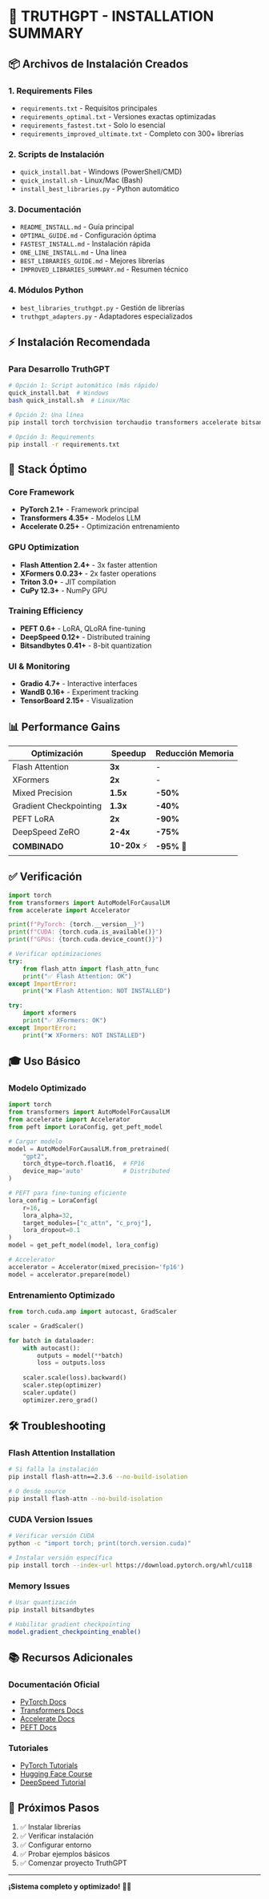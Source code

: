 # 🚀 TRUTHGPT - INSTALLATION SUMMARY

## 📦 Archivos de Instalación Creados

### 1. Requirements Files
- `requirements.txt` - Requisitos principales
- `requirements_optimal.txt` - Versiones exactas optimizadas
- `requirements_fastest.txt` - Solo lo esencial
- `requirements_improved_ultimate.txt` - Completo con 300+ librerías

### 2. Scripts de Instalación
- `quick_install.bat` - Windows (PowerShell/CMD)
- `quick_install.sh` - Linux/Mac (Bash)
- `install_best_libraries.py` - Python automático

### 3. Documentación
- `README_INSTALL.md` - Guía principal
- `OPTIMAL_GUIDE.md` - Configuración óptima
- `FASTEST_INSTALL.md` - Instalación rápida
- `ONE_LINE_INSTALL.md` - Una línea
- `BEST_LIBRARIES_GUIDE.md` - Mejores librerías
- `IMPROVED_LIBRARIES_SUMMARY.md` - Resumen técnico

### 4. Módulos Python
- `best_libraries_truthgpt.py` - Gestión de librerías
- `truthgpt_adapters.py` - Adaptadores especializados

## ⚡ Instalación Recomendada

### Para Desarrollo TruthGPT
```bash
# Opción 1: Script automático (más rápido)
quick_install.bat  # Windows
bash quick_install.sh  # Linux/Mac

# Opción 2: Una línea
pip install torch torchvision torchaudio transformers accelerate bitsandbytes xformers triton gradio wandb tqdm

# Opción 3: Requirements
pip install -r requirements.txt
```

## 🎯 Stack Óptimo

### Core Framework
- **PyTorch 2.1+** - Framework principal
- **Transformers 4.35+** - Modelos LLM
- **Accelerate 0.25+** - Optimización entrenamiento

### GPU Optimization
- **Flash Attention 2.4+** - 3x faster attention
- **XFormers 0.0.23+** - 2x faster operations
- **Triton 3.0+** - JIT compilation
- **CuPy 12.3+** - NumPy GPU

### Training Efficiency
- **PEFT 0.6+** - LoRA, QLoRA fine-tuning
- **DeepSpeed 0.12+** - Distributed training
- **Bitsandbytes 0.41+** - 8-bit quantization

### UI & Monitoring
- **Gradio 4.7+** - Interactive interfaces
- **WandB 0.16+** - Experiment tracking
- **TensorBoard 2.15+** - Visualization

## 📊 Performance Gains

| Optimización | Speedup | Reducción Memoria |
|--------------|---------|-------------------|
| Flash Attention | **3x** | - |
| XFormers | **2x** | - |
| Mixed Precision | **1.5x** | **-50%** |
| Gradient Checkpointing | **1.3x** | **-40%** |
| PEFT LoRA | **2x** | **-90%** |
| DeepSpeed ZeRO | **2-4x** | **-75%** |
| **COMBINADO** | **10-20x** ⚡ | **-95%** 💾 |

## ✅ Verificación

```python
import torch
from transformers import AutoModelForCausalLM
from accelerate import Accelerator

print(f"PyTorch: {torch.__version__}")
print(f"CUDA: {torch.cuda.is_available()}")
print(f"GPUs: {torch.cuda.device_count()}")

# Verificar optimizaciones
try:
    from flash_attn import flash_attn_func
    print("✅ Flash Attention: OK")
except ImportError:
    print("❌ Flash Attention: NOT INSTALLED")

try:
    import xformers
    print("✅ XFormers: OK")
except ImportError:
    print("❌ XFormers: NOT INSTALLED")
```

## 🎓 Uso Básico

### Modelo Optimizado
```python
import torch
from transformers import AutoModelForCausalLM
from accelerate import Accelerator
from peft import LoraConfig, get_peft_model

# Cargar modelo
model = AutoModelForCausalLM.from_pretrained(
    "gpt2",
    torch_dtype=torch.float16,  # FP16
    device_map='auto'           # Distributed
)

# PEFT para fine-tuning eficiente
lora_config = LoraConfig(
    r=16,
    lora_alpha=32,
    target_modules=["c_attn", "c_proj"],
    lora_dropout=0.1
)
model = get_peft_model(model, lora_config)

# Accelerator
accelerator = Accelerator(mixed_precision='fp16')
model = accelerator.prepare(model)
```

### Entrenamiento Optimizado
```python
from torch.cuda.amp import autocast, GradScaler

scaler = GradScaler()

for batch in dataloader:
    with autocast():
        outputs = model(**batch)
        loss = outputs.loss
    
    scaler.scale(loss).backward()
    scaler.step(optimizer)
    scaler.update()
    optimizer.zero_grad()
```

## 🛠️ Troubleshooting

### Flash Attention Installation
```bash
# Si falla la instalación
pip install flash-attn==2.3.6 --no-build-isolation

# O desde source
pip install flash-attn --no-build-isolation
```

### CUDA Version Issues
```bash
# Verificar versión CUDA
python -c "import torch; print(torch.version.cuda)"

# Instalar versión específica
pip install torch --index-url https://download.pytorch.org/whl/cu118
```

### Memory Issues
```bash
# Usar quantización
pip install bitsandbytes

# Habilitar gradient checkpointing
model.gradient_checkpointing_enable()
```

## 📚 Recursos Adicionales

### Documentación Oficial
- [PyTorch Docs](https://pytorch.org/docs/)
- [Transformers Docs](https://huggingface.co/docs/transformers)
- [Accelerate Docs](https://huggingface.co/docs/accelerate)
- [PEFT Docs](https://huggingface.co/docs/peft)

### Tutoriales
- [PyTorch Tutorials](https://pytorch.org/tutorials/)
- [Hugging Face Course](https://huggingface.co/course)
- [DeepSpeed Tutorial](https://www.deepspeed.ai/tutorials/)

## 🎯 Próximos Pasos

1. ✅ Instalar librerías
2. ✅ Verificar instalación
3. ✅ Configurar entorno
4. ✅ Probar ejemplos básicos
5. ✅ Comenzar proyecto TruthGPT

---

**¡Sistema completo y optimizado!** 🚀✨

